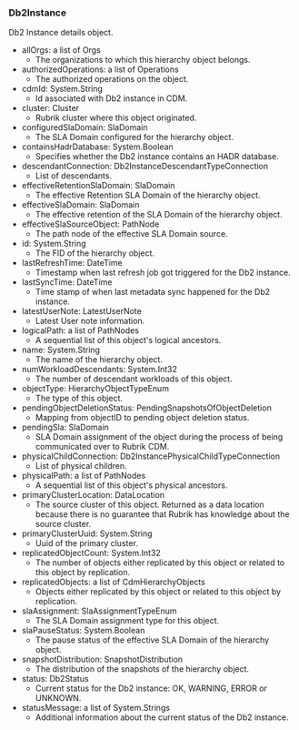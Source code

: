 ### Db2Instance
Db2 Instance details object.

- allOrgs: a list of Orgs
  - The organizations to which this hierarchy object belongs.
- authorizedOperations: a list of Operations
  - The authorized operations on the object.
- cdmId: System.String
  - Id associated with Db2 instance in CDM.
- cluster: Cluster
  - Rubrik cluster where this object originated.
- configuredSlaDomain: SlaDomain
  - The SLA Domain configured for the hierarchy object.
- containsHadrDatabase: System.Boolean
  - Specifies whether the Db2 instance contains an HADR database.
- descendantConnection: Db2InstanceDescendantTypeConnection
  - List of descendants.
- effectiveRetentionSlaDomain: SlaDomain
  - The effective Retention SLA Domain of the hierarchy object.
- effectiveSlaDomain: SlaDomain
  - The effective retention of the SLA Domain of the hierarchy object.
- effectiveSlaSourceObject: PathNode
  - The path node of the effective SLA Domain source.
- id: System.String
  - The FID of the hierarchy object.
- lastRefreshTime: DateTime
  - Timestamp when last refresh job got triggered for the Db2 instance.
- lastSyncTime: DateTime
  - Time stamp of when last metadata sync happened for the Db2 instance.
- latestUserNote: LatestUserNote
  - Latest User note information.
- logicalPath: a list of PathNodes
  - A sequential list of this object's logical ancestors.
- name: System.String
  - The name of the hierarchy object.
- numWorkloadDescendants: System.Int32
  - The number of descendant workloads of this object.
- objectType: HierarchyObjectTypeEnum
  - The type of this object.
- pendingObjectDeletionStatus: PendingSnapshotsOfObjectDeletion
  - Mapping from objectID to pending object deletion status.
- pendingSla: SlaDomain
  - SLA Domain assignment of the object during the process of being communicated over to Rubrik CDM.
- physicalChildConnection: Db2InstancePhysicalChildTypeConnection
  - List of physical children.
- physicalPath: a list of PathNodes
  - A sequential list of this object's physical ancestors.
- primaryClusterLocation: DataLocation
  - The source cluster of this object. Returned as a data location because there is no guarantee that Rubrik has knowledge about the source cluster.
- primaryClusterUuid: System.String
  - Uuid of the primary cluster.
- replicatedObjectCount: System.Int32
  - The number of objects either replicated by this object or related to this object by replication.
- replicatedObjects: a list of CdmHierarchyObjects
  - Objects either replicated by this object or related to this object by replication.
- slaAssignment: SlaAssignmentTypeEnum
  - The SLA Domain assignment type for this object.
- slaPauseStatus: System.Boolean
  - The pause status of the effective SLA Domain of the hierarchy object.
- snapshotDistribution: SnapshotDistribution
  - The distribution of the snapshots of the hierarchy object.
- status: Db2Status
  - Current status for the Db2 instance: OK, WARNING, ERROR or UNKNOWN.
- statusMessage: a list of System.Strings
  - Additional information about the current status of the Db2 instance.
